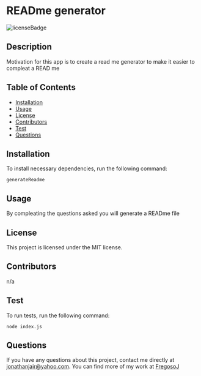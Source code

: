 # READme generator
![licenseBadge](https://img.shields.io/badge/License-MIT-green)
## Description 
Motivation for this app is to create  a read me generator  to make it easier to compleat a READ me
## Table of Contents
* [Installation](#installation)
* [Usage](#usage)
* [License](#license)
* [Contributors](#contributors)
* [Test](#test)
* [Questions](#questions)
## Installation 
To install necessary dependencies, run the following command: 
```
generateReadme
```
## Usage 
By compleating the questions asked you will generate   a READme   file   
## License
      
This project is licensed under the MIT license.
## Contributors
n/a
## Test
To run tests, run the following command: 
```
node index.js
```
## Questions
If you have any questions about this project, contact me directly at jonathanjair@yahoo.com. You can find more of my work at [FregosoJ](https://github.com/FregosoJ/)
